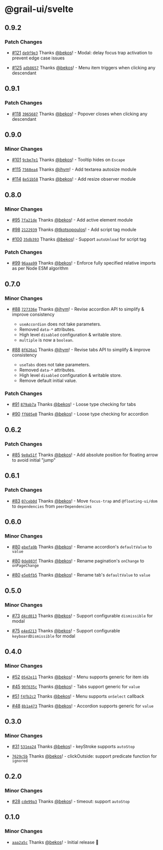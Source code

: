 # @grail-ui/svelte

## 0.9.2

### Patch Changes

- [#121](https://github.com/grail-ui/grail-ui/pull/121) [`de9f9e3`](https://github.com/grail-ui/grail-ui/commit/de9f9e35cf591684ecd440250c61a0040d070572) Thanks [@bekos](https://github.com/bekos)! - Modal: delay focus trap activation to prevent edge case issues

- [#125](https://github.com/grail-ui/grail-ui/pull/125) [`adb8657`](https://github.com/grail-ui/grail-ui/commit/adb86570711a124b9934911c50d6f31689ea7046) Thanks [@bekos](https://github.com/bekos)! - Menu item triggers when clicking any descendant

## 0.9.1

### Patch Changes

- [#118](https://github.com/grail-ui/grail-ui/pull/118) [`3965687`](https://github.com/grail-ui/grail-ui/commit/3965687515beaaa745424d2e44ece05120ad12cd) Thanks [@bekos](https://github.com/bekos)! - Popover closes when clicking any descendant

## 0.9.0

### Minor Changes

- [#101](https://github.com/grail-ui/grail-ui/pull/101) [`9cbe7e1`](https://github.com/grail-ui/grail-ui/commit/9cbe7e1c326c62af9500762558276fdda1e4baa8) Thanks [@bekos](https://github.com/bekos)! - Tooltip hides on `Escape`

- [#115](https://github.com/grail-ui/grail-ui/pull/115) [`7568ea4`](https://github.com/grail-ui/grail-ui/commit/7568ea40011c88612d839517e00d73f06f3468c9) Thanks [@ihym](https://github.com/ihym)! - Add textarea autosize module

- [#114](https://github.com/grail-ui/grail-ui/pull/114) [`8e51b58`](https://github.com/grail-ui/grail-ui/commit/8e51b585036d41f395b4a853fb0e68da5479eb31) Thanks [@bekos](https://github.com/bekos)! - Add resize observer module

## 0.8.0

### Minor Changes

- [#95](https://github.com/grail-ui/grail-ui/pull/95) [`7fa21de`](https://github.com/grail-ui/grail-ui/commit/7fa21de12a56cd63c8774f3d4f82b6e13118c26d) Thanks [@bekos](https://github.com/bekos)! - Add active element module

- [#98](https://github.com/grail-ui/grail-ui/pull/98) [`2122939`](https://github.com/grail-ui/grail-ui/commit/212293926c9817cc6a156dde39026249519281e2) Thanks [@tkotsopoulos](https://github.com/tkotsopoulos)! - Add script tag module

- [#100](https://github.com/grail-ui/grail-ui/pull/100) [`35db393`](https://github.com/grail-ui/grail-ui/commit/35db3934261fd45d07a78ebe9899a68724b30b2d) Thanks [@bekos](https://github.com/bekos)! - Support `autoUnload` for script tag

### Patch Changes

- [#99](https://github.com/grail-ui/grail-ui/pull/99) [`96aaa99`](https://github.com/grail-ui/grail-ui/commit/96aaa9946527d94f1098aca252f656c7359d94ea) Thanks [@bekos](https://github.com/bekos)! - Enforce fully specified relative imports as per Node ESM algorithm

## 0.7.0

### Minor Changes

- [#88](https://github.com/grail-ui/grail-ui/pull/88) [`727336e`](https://github.com/grail-ui/grail-ui/commit/727336eb3c8a8130327a799b803d2dd67426bd5a) Thanks [@ihym](https://github.com/ihym)! - Revise accordion API to simplify & improve consistency

  - `useAccordion` does not take parameters.
  - Removed `data-*` attributes.
  - High level `disabled` configuration & writable store.
  - `multiple` is now a `boolean`.

- [#88](https://github.com/grail-ui/grail-ui/pull/88) [`8f626a1`](https://github.com/grail-ui/grail-ui/commit/8f626a164f7e4b8bfdfe0e28185623cc474f3847) Thanks [@ihym](https://github.com/ihym)! - Revise tabs API to simplify & improve consistency

  - `useTabs` does not take parameters.
  - Removed `data-*` attributes.
  - High level `disabled` configuration & writable store.
  - Remove default initial value.

### Patch Changes

- [#91](https://github.com/grail-ui/grail-ui/pull/91) [`879ab7a`](https://github.com/grail-ui/grail-ui/commit/879ab7a200b341aa3dfb2354edec8e04ba9abfec) Thanks [@bekos](https://github.com/bekos)! - Loose type checking for tabs

- [#90](https://github.com/grail-ui/grail-ui/pull/90) [`ff605e0`](https://github.com/grail-ui/grail-ui/commit/ff605e03154483cf11646d4167d37d624a527368) Thanks [@bekos](https://github.com/bekos)! - Loose type checking for accordion

## 0.6.2

### Patch Changes

- [#85](https://github.com/grail-ui/grail-ui/pull/85) [`9e0a51f`](https://github.com/grail-ui/grail-ui/commit/9e0a51f57c0fd9fbf617e04c6bbbe692d84dc59f) Thanks [@bekos](https://github.com/bekos)! - Add absolute position for floating arrow to avoid initial "jump"

## 0.6.1

### Patch Changes

- [#83](https://github.com/grail-ui/grail-ui/pull/83) [`07ceb0d`](https://github.com/grail-ui/grail-ui/commit/07ceb0dcf7b9a21ec1ddc57c462491325ecc3b56) Thanks [@bekos](https://github.com/bekos)! - Move `focus-trap` and `@floating-ui/dom` to `dependencies` from `peerDependencies`

## 0.6.0

### Minor Changes

- [#80](https://github.com/grail-ui/grail-ui/pull/80) [`ebefa9b`](https://github.com/grail-ui/grail-ui/commit/ebefa9b4ee09970c7f08baab86886741340475c6) Thanks [@bekos](https://github.com/bekos)! - Rename accordion's `defaultValue` to `value`

- [#80](https://github.com/grail-ui/grail-ui/pull/80) [`0de803f`](https://github.com/grail-ui/grail-ui/commit/0de803fddae63f7d5fee53ea03e9efb01f983a0d) Thanks [@bekos](https://github.com/bekos)! - Rename pagination's `onChange` to `onPageChange`

- [#80](https://github.com/grail-ui/grail-ui/pull/80) [`e5e0fb5`](https://github.com/grail-ui/grail-ui/commit/e5e0fb55632e2a9abf288e6823c84b721da96d85) Thanks [@bekos](https://github.com/bekos)! - Rename tab's `defaultValue` to `value`

## 0.5.0

### Minor Changes

- [#73](https://github.com/grail-ui/grail-ui/pull/73) [`d4cd013`](https://github.com/grail-ui/grail-ui/commit/d4cd013e09e1fb7d267c35862b2fbbaa724ca94c) Thanks [@bekos](https://github.com/bekos)! - Support configurable `dismissible` for modal

- [#75](https://github.com/grail-ui/grail-ui/pull/75) [`e4ed213`](https://github.com/grail-ui/grail-ui/commit/e4ed21384c708a8338b5f8602f257c589d1e8b91) Thanks [@bekos](https://github.com/bekos)! - Support configurable `keyboardDismissible` for modal

## 0.4.0

### Minor Changes

- [#52](https://github.com/grail-ui/grail-ui/pull/52) [`0542e11`](https://github.com/grail-ui/grail-ui/commit/0542e11586099b0a0311b3809b2f36a1965b2d28) Thanks [@bekos](https://github.com/bekos)! - Menu supports generic for item ids

- [#45](https://github.com/grail-ui/grail-ui/pull/45) [`90f635c`](https://github.com/grail-ui/grail-ui/commit/90f635ca5c6308c8de977a997eadd3b3d0023ba7) Thanks [@bekos](https://github.com/bekos)! - Tabs support generic for `value`

- [#51](https://github.com/grail-ui/grail-ui/pull/51) [`f4fb2c2`](https://github.com/grail-ui/grail-ui/commit/f4fb2c27ffd8f1d50c7dc3b778fe2be2d9671016) Thanks [@bekos](https://github.com/bekos)! - Menu supports `onSelect` callback

- [#48](https://github.com/grail-ui/grail-ui/pull/48) [`8b1a473`](https://github.com/grail-ui/grail-ui/commit/8b1a473d4f91b8f0b353e579dea12650e62d3a9c) Thanks [@bekos](https://github.com/bekos)! - Accordion supports generic for `value`

## 0.3.0

### Minor Changes

- [#31](https://github.com/grail-ui/grail-ui/pull/31) [`531ea24`](https://github.com/grail-ui/grail-ui/commit/531ea240cb57e04c9fe596a7c7efd60af3294662) Thanks [@bekos](https://github.com/bekos)! - keyStroke supports `autoStop`

- [`7629c5b`](https://github.com/grail-ui/grail-ui/commit/7629c5b49b63fcf0afd85e1c090483b391677b96) Thanks [@bekos](https://github.com/bekos)! - clickOutside: support predicate function for `ignored`

## 0.2.0

### Minor Changes

- [#28](https://github.com/grail-ui/grail-ui/pull/28) [`cde99a3`](https://github.com/grail-ui/grail-ui/commit/cde99a32cf77bd283dccf8b2e4e39e83045c9193) Thanks [@bekos](https://github.com/bekos)! - timeout: support `autoStop`

## 0.1.0

### Minor Changes

- [`aaa2a5c`](https://github.com/grail-ui/grail-ui/commit/aaa2a5cb99ec51fa245fdd10728197f62b7c9939) Thanks [@bekos](https://github.com/bekos)! - Initial release 🎉
